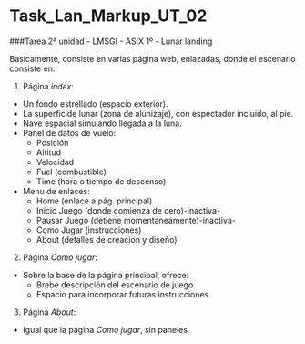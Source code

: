 # Task_Lan_Markup_UT_02
###Tarea 2ª unidad - LMSGI - ASIX 1º - Lunar landing  

Basicamente, consiste en varias página web, enlazadas, donde el escenario consiste en:  

1. Página _index_:
 * Un fondo estrellado (espacio exterior).  
 * La superficide lunar (zona de alunizaje), con espectador incluido, al pie.  
 * Nave espacial simulando llegada a la luna.  
 * Panel de datos de vuelo:
     * Posición
     * Altitud
     * Velocidad
     * Fuel (combustible)
     * Time (hora o tiempo de descenso)
 * Menu de enlaces:
     * Home (enlace a pág. principal)
     * Inicio Juego (donde comienza de cero)-inactiva-
     * Pausar Juego (detiene momentaneamente)-inactiva-
     * Como Jugar (instrucciones)
     * About (detalles de creacion y diseño)  

2. Página _Como jugar_:
 * Sobre la base de la página principal, ofrece:
     * Brebe descripción del escenario de juego
     * Espacio para incorporar futuras instrucciones  

3. Página _About_:
 * Igual que la página _Como jugar_, sin paneles
